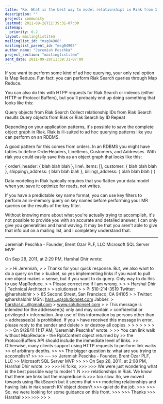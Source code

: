 ```yaml
---
title: "Re: What is the best way to model relationships in Riak from 1.0	forward?"
description: ""
project: community
lastmod: 2011-09-28T11:39:31-07:00
sitemap:
  priority: 0.2
layout: mailinglistitem
mailinglist_id: "msg04908"
mailinglist_parent_id: "msg04905"
author_name: "Jeremiah Peschka"
project_section: "mailinglistitem"
sent_date: 2011-09-28T11:39:31-07:00
---
```



If you want to perform some kind of ad hoc querying, your only real option is 
Map Reduce. Fun fact: you can perform Riak Search queries through Map Reduce.

You can also do this with HTPP requests for Riak Search or indexes (either HTTP 
or Protocol Buffers), but you'll probably end up doing something that looks 
like this:

Query objects from Riak Search
Collect relationship IDs from Riak Search results
Query objects from Riak or Riak Search by ID
Repeat

Depending on your application patterns, it's possible to save the complete 
object graph in Riak. Riak is ill-suited to ad hoc querying patterns like you 
can perform on an RDBMS.

A good pattern for this comes from orders. In an RDBMS you might have tables to 
define OrderHeaders, LineItems, Customers, and Addresses. With riak you could 
easily save this as an object graph that looks like this:

{ order\\_header: { blah blah blah },
 line\\_items: [],
 customer: { blah blah blah },
 shipping\\_address: { blah blah blah },
 billing\\_address: { blah blah blah }
}

Data modeling in Riak typically requires that you flatten your data model when 
you save it: optimize for reads, not writes. 

If you have a predictable key name format, you can use key filters to perform 
an in-memory query on key names before performing your MR queries on the 
results of the key filter. 

Without knowing more about what you're actually trying to accomplish, it's not 
possible to provide you with an accurate and detailed answer; I can only give 
you generalities and hand waving. It may be that you aren't able to give that 
info out on a mailing list, and I completely understand that.

---
Jeremiah Peschka - Founder, Brent Ozar PLF, LLC
Microsoft SQL Server MVP

On Sep 28, 2011, at 2:29 PM, Harshal Dhir wrote:

&gt; 
&gt; Hi Jeremiah,
&gt; 
&gt; Thanks for your quick response. But, we also want to do a query on the
&gt; bucket, so yes implementing links if you want to pull one object makes
&gt; sense, but if you want to do query. Only way to do this to use MapReduce.
&gt; 
&gt; Please correct me if I am wrong.
&gt; 
&gt; 
&gt; Harshal Dhir | Technical Architect
&gt; 
&gt; solutionset
&gt; 
&gt; P: 510-214-3519 Twitter: @harshaldhir
&gt; 
&gt; 85 Second Street, San Francisco, CA 94105
&gt; 
&gt; Twitter: @harshaldhir MSN: hars...@solutionset.com Jabber:
&gt; harshal.d...@gmail.com
&gt; www.solutionset.com 
&gt; 
&gt; This message is intended for the addressee(s) only and may contain
&gt; confidential or privileged
&gt; information. Any use of this information by persons other than
&gt; addressee(s) is prohibited. If you
&gt; have received this message in error, please reply to the sender and delete
&gt; or destroy all copies.
&gt; 
&gt; 
&gt; 
&gt; 
&gt; 
&gt; 
&gt; 
&gt; 
&gt; On 9/28/11 11:17 AM, "Jeremiah Peschka"  wrote:
&gt; 
&gt;&gt; You can link walk without MapReduce - the RpbContent object returned by
&gt;&gt; the ProtocolBuffers API should include the immediate level of links.
&gt;&gt; Otherwise, many clients support using HTTP requests to perform link walks
&gt;&gt; of arbitrary depths.
&gt;&gt; 
&gt;&gt; The bigger question is: what are you trying to accomplish?
&gt;&gt; 
&gt;&gt; ---
&gt;&gt; Jeremiah Peschka - Founder, Brent Ozar PLF, LLC
&gt;&gt; Microsoft SQL Server MVP
&gt;&gt; 
&gt;&gt; On Sep 28, 2011, at 2:08 PM, Harshal Dhir wrote:
&gt;&gt; 
&gt;&gt;&gt; Hi folks,
&gt;&gt;&gt; 
&gt;&gt;&gt; We were just wondering what is the best possible way to model 1 ­ N
&gt;&gt;&gt; relationships in Riak. We know that there are links but the mapreduce is
&gt;&gt;&gt; too slow. So, we moved towards using RiakSearch but it seems that
&gt;&gt;&gt; modeling relationships and having lists in riak search KV object doesn't
&gt;&gt;&gt; quiet do the job.
&gt;&gt;&gt; 
&gt;&gt;&gt; So, we were looking for some guidance on this front.
&gt;&gt;&gt; 
&gt;&gt;&gt; Thanks
&gt;&gt;&gt; Harshal
&gt;&gt;&gt; 
&gt;&gt;&gt; 
&gt;&gt; 
&gt; 
